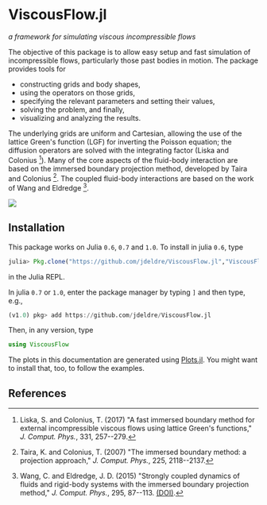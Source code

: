 # ViscousFlow.jl

*a framework for simulating viscous incompressible flows*

The objective of this package is to allow easy setup and fast simulation of incompressible
flows, particularly those past bodies in motion. The package provides
tools for
- constructing grids and body shapes,
- using the operators on those grids,
- specifying the relevant parameters and setting their values,
- solving the problem, and finally,
- visualizing and analyzing the results.

The underlying grids are uniform and Cartesian, allowing the use of the lattice
Green's function (LGF) for inverting the Poisson equation; the diffusion operators are
solved with the integrating factor (Liska and Colonius [^1]). Many of the core aspects
of the fluid-body interaction are based on the immersed boundary projection method,
developed by Taira and Colonius [^2]. The coupled fluid-body interactions are based
on the work of Wang and Eldredge [^3].

![](https://github.com/jdeldre/ViscousFlow.jl/raw/master/cylinderRe400.gif)

## Installation

This package works on Julia `0.6`, `0.7` and `1.0`.
To install in julia `0.6`, type
```julia
julia> Pkg.clone("https://github.com/jdeldre/ViscousFlow.jl","ViscousFlow")
```
in the Julia REPL.

In julia `0.7` or `1.0`, enter the package manager by typing `]` and then type,
e.g.,
```julia
(v1.0) pkg> add https://github.com/jdeldre/ViscousFlow.jl
```

Then, in any version, type
```julia
using ViscousFlow
```

The plots in this documentation are generated using [Plots.jl](http://docs.juliaplots.org/latest/).
You might want to install that, too, to follow the examples.

## References

[^1]: Liska, S. and Colonius, T. (2017) "A fast immersed boundary method for external incompressible viscous flows using lattice Green's functions," *J. Comput. Phys.*, 331, 257--279.

[^2]: Taira, K. and Colonius, T. (2007) "The immersed boundary method: a projection approach," *J. Comput. Phys.*, 225, 2118--2137.

[^3]: Wang, C. and Eldredge, J. D. (2015) "Strongly coupled dynamics of fluids and rigid-body systems with the immersed boundary projection method," *J. Comput. Phys.*, 295, 87--113. [(DOI)](https://doi.org/10.1016/j.jcp.2015.04.005).
